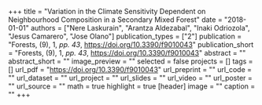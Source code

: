+++
title = "Variation in the Climate Sensitivity Dependent on Neighbourhood Composition in a Secondary Mixed Forest"
date = "2018-01-01"
authors = ["Nere Laskurain", "Arantza Aldezabal", "Inaki Odriozola", "Jesus Camarero", "Jose Olano"]
publication_types = ["2"]
publication = "Forests, (9), 1, _pp. 43_, https://doi.org/10.3390/f9010043"
publication_short = "Forests, (9), 1, _pp. 43_, https://doi.org/10.3390/f9010043"
abstract = ""
abstract_short = ""
image_preview = ""
selected = false
projects = []
tags = []
url_pdf = "https://doi.org/10.3390/f9010043"
url_preprint = ""
url_code = ""
url_dataset = ""
url_project = ""
url_slides = ""
url_video = ""
url_poster = ""
url_source = ""
math = true
highlight = true
[header]
image = ""
caption = ""
+++

